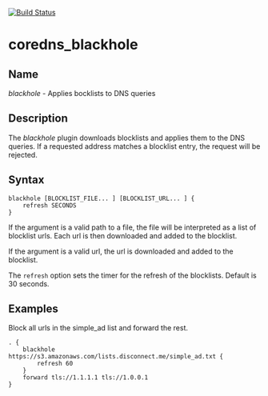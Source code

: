 [![Build Status](https://travis-ci.com/namehole/coredns_blackhole.svg?branch=master)](https://travis-ci.com/namehole/coredns_blackhole)

# coredns_blackhole

## Name

_blackhole_ - Applies bocklists to DNS queries

## Description

The _blackhole_ plugin downloads blocklists and applies them to the DNS queries. If a requested address matches a blocklist entry, the request will be rejected.

## Syntax

```
blackhole [BLOCKLIST_FILE... ] [BLOCKLIST_URL... ] {
    refresh SECONDS
}
```

If the argument is a valid path to a file, the file will be interpreted as a list of blocklist urls. Each url is then downloaded and added to the blocklist.

If the argument is a valid url, the url is downloaded and added to the blocklist.

The `refresh` option sets the timer for the refresh of the blocklists. Default is 30 seconds.

## Examples

Block all urls in the simple_ad list and forward the rest.

```
. {
    blackhole https://s3.amazonaws.com/lists.disconnect.me/simple_ad.txt {
        refresh 60
    }
    forward tls://1.1.1.1 tls://1.0.0.1
}
    
```

